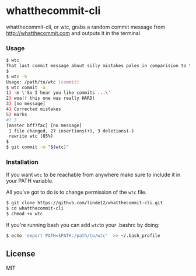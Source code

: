 # whatthecommit-cli

whatthecommit-cli, or wtc, grabs a random commit message from http://whatthecommit.com and outputs it in the terminal

### Usage

```sh
$ wtc
That last commit message about silly mistakes pales in comparision to this one
$
$ wtc -h
Usage: /path/to/wtc [commit]
$ wtc commit -a
1) -m \'So I hear you like commits ...\'
2) woa!! this one was really HARD!
3) [no message]
4) Corrected mistakes
5) marks
#? 3
[master bff7fac] [no message]
 1 file changed, 27 insertions(+), 3 deletions(-)
 rewrite wtc (85%)
$
$ git commit -m "$(wtc)"
```

### Installation
If you want `wtc` to be reachable from anywhere make sure to include it in your PATH variable.                

All you've got to do is to change permission of the `wtc` file.

```sh
$ git clone https://github.com/linde12/whatthecommit-cli.git
$ cd whatthecommit-cli
$ chmod +x wtc
```

If you're running bash you can add `wtc`to your .bashrc by doing:

```sh
$ echo 'export PATH=$PATH:/path/to/wtc'  >> ~/.bash_profile
```
License
----

MIT
